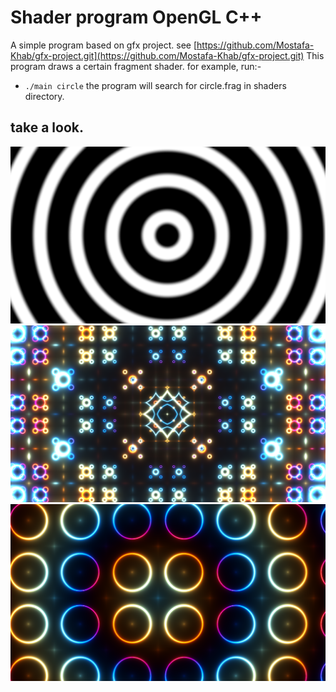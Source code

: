 # Shader program OpenGL C++
A simple program based on gfx project. see [https://github.com/Mostafa-Khab/gfx-project.git](https://github.com/Mostafa-Khab/gfx-project.git)
This program draws a certain fragment shader. for example, run:-
- `./main circle`
the program will search for circle.frag in shaders directory.

## take a look.
![sleep](imgs/sleep.png)
![nice pattern](imgs/nice.png)
![colored circles](imgs/circles.png)

